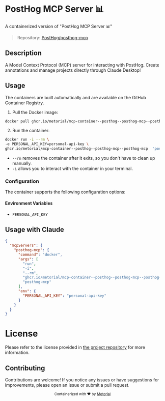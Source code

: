 
# PostHog MCP Server 📊

A containerized version of "PostHog MCP Server 📊"

> Repository: [PostHog/posthog-mcp](https://github.com/PostHog/posthog-mcp)

## Description

A Model Context Protocol (MCP) server for interacting with PostHog. Create annotations and manage projects directly through Claude Desktop!


## Usage

The containers are built automatically and are available on the GitHub Container Registry.

1. Pull the Docker image:

```bash
docker pull ghcr.io/metorial/mcp-container--posthog--posthog-mcp--posthog-mcp
```

2. Run the container:

```bash
docker run -i --rm \ 
-e PERSONAL_API_KEY=personal-api-key \
ghcr.io/metorial/mcp-container--posthog--posthog-mcp--posthog-mcp  "posthog-mcp"
```

- `--rm` removes the container after it exits, so you don't have to clean up manually.
- `-i` allows you to interact with the container in your terminal.



### Configuration

The container supports the following configuration options:




#### Environment Variables

- `PERSONAL_API_KEY`




## Usage with Claude

```json
{
  "mcpServers": {
    "posthog-mcp": {
      "command": "docker",
      "args": [
        "run",
        "-i",
        "--rm",
        "ghcr.io/metorial/mcp-container--posthog--posthog-mcp--posthog-mcp",
        "posthog-mcp"
      ],
      "env": {
        "PERSONAL_API_KEY": "personal-api-key"
      }
    }
  }
}
```

# License

Please refer to the license provided in [the project repository](https://github.com/PostHog/posthog-mcp) for more information.

## Contributing

Contributions are welcome! If you notice any issues or have suggestions for improvements, please open an issue or submit a pull request.

<div align="center">
  <sub>Containerized with ❤️ by <a href="https://metorial.com">Metorial</a></sub>
</div>
  